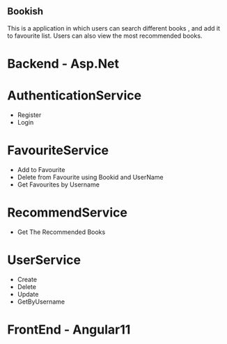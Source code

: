 ## Bookish

This is a application in which users can search different books , and add it to favourite list. Users can also view the most recommended books.

# Backend - Asp.Net

# AuthenticationService

* Register
* Login

# FavouriteService

* Add to Favourite
* Delete from Favourite using Bookid and UserName
* Get Favourites by Username

# RecommendService

* Get The Recommended Books

# UserService

* Create 
* Delete
* Update
* GetByUsername

# FrontEnd - Angular11
